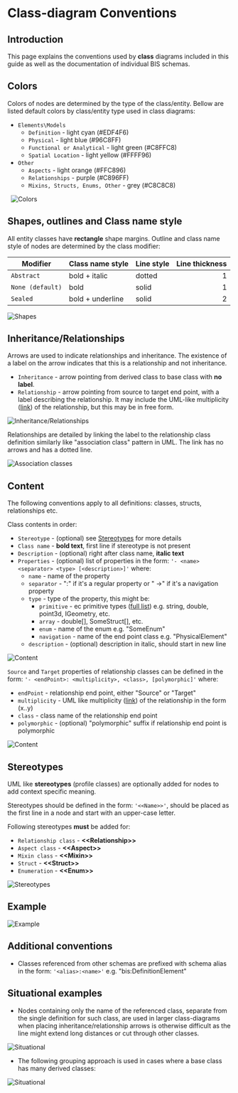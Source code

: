 # Class-diagram Conventions

## **Introduction**

This page explains the conventions used by **class** diagrams included in this guide as well as the documentation of individual BIS schemas.

## **Colors**

Colors of nodes are determined by the type of the class/entity. Bellow are listed default colors by class/entity type used in class diagrams:

- `Elements\Models`
  - `Definition` - light cyan (#EDF4F6)
  - `Physical` - light blue (#96C8FF)
  - `Functional or Analytical` - light green (#C8FFC8)
  - `Spatial Location` - light yellow (#FFFF96)
- `Other`
  - `Aspects` - light orange (#FFC896)
  - `Relationships` - purple (#C896FF)
  - `Mixins, Structs, Enums, Other` - grey (#C8C8C8)

&nbsp;
![Colors](../media/class-diagram-colors.png)
&nbsp;

## **Shapes, outlines and Class name style**

All entity classes have **rectangle** shape margins. Outline and class name style of nodes are determined by the class modifier:

|Modifier            |Class name style|Line style|Line thickness|
|--------------------|----------------|----------|-------------:|
|`Abstract`          |bold + italic   |dotted    |1             |
|`None (default)`    |bold            |solid     |1             |
|`Sealed`            |bold + underline|solid     |2             |

![Shapes](../media/class-diagram-shapes.png)

## **Inheritance/Relationships**

Arrows are used to indicate relationships and inheritance. The existence of a label on the arrow indicates that this is a relationship and not inheritance.

- `Inheritance` - arrow pointing from derived class to base class with **no label**.
- `Relationship` - arrow pointing from source to target end point, with a label describing the relationship. It may include the UML-like multiplicity ([link](https://www.uml-diagrams.org/multiplicity.html)) of the relationship, but this may be in free form.

![Inheritance/Relationships](../media/class-diagram-relationships.png)

Relationships are detailed by linking the label to the relationship class definition similarly like "association class" pattern in UML. The link has no arrows and has a dotted line.

![Association classes](../media/class-diagram-relationships-details.png)

## **Content**

The following conventions apply to all definitions: classes, structs, relationships etc.

Class contents in order:

- `Stereotype` - (optional) see [Stereotypes](#stereotypes) for more details
- `Class name` - **bold text**, first line if stereotype is not present
- `Description` - (optional) right after class name, **italic text**
- `Properties` - (optional) list of properties in the form: `'- <name><separator> <type> [<description>]'` where:
  - `name` - name of the property
  - `separator` - ":" if it's a regular property or " ->" if it's a navigation property
  - `type` - type of the property, this might be:
    - `primitive` - ec primitive types ([full list](https://www.itwinjs.org/bis/ec/primitive-types/)) e.g. string, double, point3d, IGeometry, etc.
    - `array` - double[], SomeStruct[], etc.
    - `enum` - name of the enum e.g. "SomeEnum"
    - `navigation` - name of the end point class e.g. "PhysicalElement"
  - `description` - (optional) description in italic, should start in new line

![Content](../media/class-diagram-content-elements.png)

`Source` and `Target` properties of relationship classes can be defined in the form: `'- <endPoint>: <multiplicity>, <class>, [polymorphic]'` where:

- `endPoint` - relationship end point, either "Source" or "Target"
- `multiplicity` - UML like multiplicity ([link](https://www.uml-diagrams.org/multiplicity.html)) of the relationship in the form (x..y)
- `class` - class name of the relationship end point
- `polymorphic` - (optional) "polymorphic" suffix if relationship end point is polymorphic

![Content](../media/class-diagram-content-relationships.png)

## **Stereotypes**

UML like **stereotypes** (profile classes) are optionally added for nodes to add context specific meaning.

Stereotypes should be defined in the form: `'<<Name>>'`, should be placed as the first line in a node and start with an upper-case letter.

Following stereotypes **must** be added for:

- `Relationship class` - **&lt;&lt;Relationship>>**
- `Aspect class` - **&lt;&lt;Aspect>>**
- `Mixin class` - **&lt;&lt;Mixin>>**
- `Struct` - **&lt;&lt;Struct>>**
- `Enumeration` - **&lt;&lt;Enum>>**

![Stereotypes](../media/class-diagram-stereotypes.png)

## **Example**

![Example](../media/class-diagram-example.png)

## **Additional conventions**

- Classes referenced from other schemas are prefixed with schema alias in the form: `'<alias>:<name>'` e.g. "bis:DefinitionElement"

## **Situational examples**

- Nodes containing only the name of the referenced class, separate from the single definition for such class, are used in larger class-diagrams when placing inheritance/relationship arrows is otherwise difficult as the line might extend long distances or cut through other classes.

![Situational](../media/class-diagram-situational-gaps.png)

- The following grouping approach is used in cases where a base class has many derived classes:

![Situational](../media/class-diagram-situational-inheritance.png)
